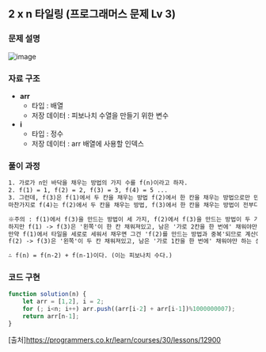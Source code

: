 ## 2 x n 타일링 (프로그래머스 문제 Lv 3)


### 문제 설명

![image](https://user-images.githubusercontent.com/39308313/142731367-88a15730-bcd1-4c8f-ae54-f068dde7ab2a.png)

### 자료 구조

- **arr**
    - 타입 : 배열
    - 저장 데이터 : 피보나치 수열을 만들기 위한 변수
- **i**
    - 타입 : 정수
    - 저장 데이터 : arr 배열에 사용할 인덱스

### 풀이 과정
```txt
1. 가로가 n인 바닥을 채우는 방법의 가지 수를 f(n)이라고 하자.  
2. f(1) = 1, f(2) = 2, f(3) = 3, f(4) = 5 ...
3. 그런데, f(3)은 f(1)에서 두 칸을 채우는 방법 f(2)에서 한 칸을 채우는 방법으로만 만들어진다.
마찬가지로 f(4)는 f(2)에서 두 칸을 채우는 방법, f(3)에서 한 칸을 채우는 방법이 전부다.

※주의 : f(1)에서 f(3)을 만드는 방법이 세 가지, f(2)에서 f(3)을 만드는 방법이 두 가지로 보일 수도 있다.
하지만 f(1) -> f(3)은 '왼쪽'이 한 칸 채워져있고, 남은 '가로 2칸을 한 번에' 채워야만 하는 상황이다.
만약 f(1)에서 타일을 세로로 세워서 채우면 그건 'f(2)를 만드는 방법과 중복'되므로 계산에 안 맞는다.
f(2) -> f(3)은 '왼쪽'이 두 칸 채워져있고, 남은 '가로 1칸을 한 번에' 채워야만 하는 상황이다.

∴ f(n) = f(n-2) + f(n-1)이다. (이는 피보나치 수다.)
```

### 코드 구현

```javascript
function solution(n) {
    let arr = [1,2], i = 2;
    for (; i<n; i++) arr.push((arr[i-2] + arr[i-1])%1000000007);
    return arr[n-1];
}
```

[출처]<https://programmers.co.kr/learn/courses/30/lessons/12900>
